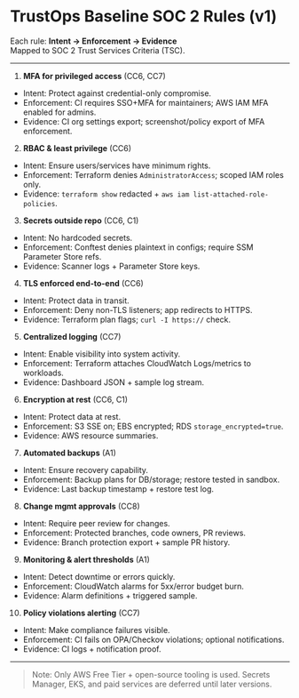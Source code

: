 # TrustOps Baseline SOC 2 Rules (v1)

Each rule: **Intent → Enforcement → Evidence**  
Mapped to SOC 2 Trust Services Criteria (TSC).

---

1. **MFA for privileged access** (CC6, CC7)  
- Intent: Protect against credential-only compromise.  
- Enforcement: CI requires SSO+MFA for maintainers; AWS IAM MFA enabled for admins.  
- Evidence: CI org settings export; screenshot/policy export of MFA enforcement.

2. **RBAC & least privilege** (CC6)  
- Intent: Ensure users/services have minimum rights.  
- Enforcement: Terraform denies `AdministratorAccess`; scoped IAM roles only.  
- Evidence: `terraform show` redacted + `aws iam list-attached-role-policies`.

3. **Secrets outside repo** (CC6, C1)  
- Intent: No hardcoded secrets.  
- Enforcement: Conftest denies plaintext in configs; require SSM Parameter Store refs.  
- Evidence: Scanner logs + Parameter Store keys.

4. **TLS enforced end-to-end** (CC6)  
- Intent: Protect data in transit.  
- Enforcement: Deny non-TLS listeners; app redirects to HTTPS.  
- Evidence: Terraform plan flags; `curl -I https://` check.

5. **Centralized logging** (CC7)  
- Intent: Enable visibility into system activity.  
- Enforcement: Terraform attaches CloudWatch Logs/metrics to workloads.  
- Evidence: Dashboard JSON + sample log stream.

6. **Encryption at rest** (CC6, C1)  
- Intent: Protect data at rest.  
- Enforcement: S3 SSE on; EBS encrypted; RDS `storage_encrypted=true`.  
- Evidence: AWS resource summaries.

7. **Automated backups** (A1)  
- Intent: Ensure recovery capability.  
- Enforcement: Backup plans for DB/storage; restore tested in sandbox.  
- Evidence: Last backup timestamp + restore test log.

8. **Change mgmt approvals** (CC8)  
- Intent: Require peer review for changes.  
- Enforcement: Protected branches, code owners, PR reviews.  
- Evidence: Branch protection export + sample PR history.

9. **Monitoring & alert thresholds** (A1)  
- Intent: Detect downtime or errors quickly.  
- Enforcement: CloudWatch alarms for 5xx/error budget burn.  
- Evidence: Alarm definitions + triggered sample.

10. **Policy violations alerting** (CC7)  
- Intent: Make compliance failures visible.  
- Enforcement: CI fails on OPA/Checkov violations; optional notifications.  
- Evidence: CI logs + notification proof.

---

> Note: Only AWS Free Tier + open-source tooling is used. Secrets Manager, EKS, and paid services are deferred until later versions.